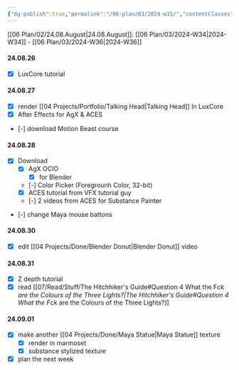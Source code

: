 ```yaml
---
{"dg-publish":true,"permalink":"/06-plan/03/2024-w35/","contentClasses":"daily page-white Thursday","noteIcon":"","created":"2025-01-21T01:20:17.300+10:00","updated":"2025-01-21T16:22:09.409+10:00"}
---
```


[[06 Plan/02/24.08.August\|24.08.August]]: [[06 Plan/03/2024-W34\|2024-W34]] - [[06 Plan/03/2024-W36\|2024-W36]]
#### 24.08.26
- [x] LuxCore tutorial
#### 24.08.27
- [x] render [[04 Projects/Portfolio/Talking Head\|Talking Head]] In LuxCore
- [x] After Effects for AgX & ACES
- [-] download Motion Beast course
#### 24.08.28
- [x] Download
	- [x] AgX OCIO
		- [x] for Blender
	- [-] Color Picker (Foregrounh Color, 32-bit)
	- [x] ACES tutorial from VFX tutorial guy
	- [-] 2 videos from ACES for Substance Painter
- [-] change Maya mouse battons
#### 24.08.30
- [x] edit [[04 Projects/Done/Blender Donut\|Blender Donut]] video
#### 24.08.31
- [x] Z depth tutorial
- [x] read [[07/Read/Stuff/The Hitchhiker's Guide#Question 4 What the F*ck are the Colours of the Three Lights?\|The Hitchhiker's Guide#Question 4 What the F*ck are the Colours of the Three Lights?]]
#### 24.09.01
- [x] make another [[04 Projects/Done/Maya Statue\|Maya Statue]] texture
	- [x] render in marmoset
	- [x] substance stylized texture
- [x] plan the next week